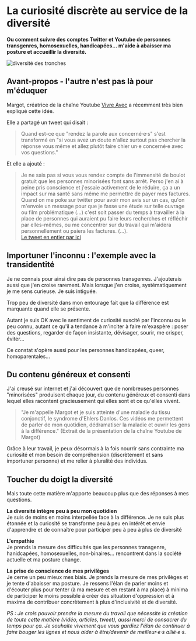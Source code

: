 # La curiosité discrète au service de la diversité 
**Ou comment suivre des comptes Twitter et Youtube de personnes transgenres, homosexuelles, handicapées... m'aide à abaisser ma posture et accueillir la diversité.**

![diversité des tronches](https://raw.githubusercontent.com/Julia-barbelane/reflexions/master/photos/la-curioste-discrete.png)

## Avant-propos - l'autre n'est pas là pour m'éduquer

Margot, créatrice de la chaîne Youtube [Vivre Avec](https://www.youtube.com/channel/UCH3Hp3WAm0iGQBi_csusoUg) a récemment très bien expliqué cette idée.

Elle a partagé un tweet qui disait : 

> Quand est-ce que "rendez la parole aux concerné·e·s" s'est transformé en "si vous avez un doute n'allez surtout pas chercher la réponse vous même et allez plutôt faire chier un·e concerné·e avec vos questions."

Et elle a ajouté : 
> Je ne sais pas si vous vous rendez compte de l'immensité de boulot gratuit que les personnes minorisées font sans arrêt. Perso j'en ai à peine pris conscience et j'essaie activement de le réduire, ça a un impact sur ma santé sans même me permettre de payer mes factures. Quand on me poke sur twitter pour avoir mon avis sur un cas, qu'on m'envoie un message pour que je fasse une étude sur telle ouvrage ou film problématique (...) c'est soit passer du temps à travailler à la place de personnes qui auraient pu faire leurs recherches et réfléchir par elles-mêmes, ou me concentrer sur du travail qui m'aidera personnellement ou paiera les factures. (...).  
[Le tweet en entier par ici](https://twitter.com/VivreAvec_/status/1020788667109998592)

## Importuner l'inconnu : l'exemple avec la transidentité

Je ne connais pour ainsi dire pas de personnes transgenres. J'ajouterais aussi que j'en croise rarement. Mais lorsque j'en croise, systématiquement je me sens curieuse. Je suis intiguée. 

Trop peu de diversité dans mon entourage fait que la différence est marquante quand elle se présente. 

Autant je suis OK avec le sentiment de curiosité suscité par l'inconnu ou le peu connu, autant ce qu'il a tendance à m'inciter à faire m'exaspère : poser des questions, regarder de façon insistante, dévisager, sourir, me crisper, éviter...

Ce constat s'opère aussi pour les personnes handicapées, queer, homoparentales...

## Du contenu généreux et consenti

J'ai creusé sur internet et j'ai découvert que de nombreuses personnes "minorisées" produisent chaque jour, du contenu généreux et consenti dans lequel elles racontent gracieusement qui elles sont et ce qu'elles vivent.  

> "Je m'appelle Margot et je suis atteinte d'une maladie du tissu conjonctif, le syndrome d'Ehlers Danlos. Ces vidéos me permettent de parler de mon quotidien, dédramatiser la maladie et ouvrir les gens à la différence." (Extrait de la présentation de la chaîne Youtube de Margot)

Grâce à leur travail, je peux désormais à la fois nourrir sans contrainte ma curiosité et mon besoin de compréhension (discrètement et sans importuner personne) et me relier à pluralité des individus.

## Toucher du doigt la diversité

Mais toute cette matière m'apporte beaucoup plus que des réponses à mes questions. 

**La diversité intègre peu à peu mon quotidien**  
Je suis de moins en moins interpellée face à la différence. Je ne suis plus étonnée et la curiosité se transforme peu à peu en intérêt et envie d'apprendre et de connaître pour participer peu à peu à plus de diversité

**L'empathie**  
Je prends la mesure des difficultés que les personnes transgenre, hanidcapées, homosexuelles, non-binaires... rencontrent dans la société actuelle et ma posture change. 

**La prise de conscience de mes privilèges**  
Je cerne un peu mieux mes biais. Je prends la mesure de mes privilèges et je tente d'abaisser ma posture. Je ressens l'élan de parler moins et d'écouter plus pour tenter (à ma mesure et en restant à ma place) à minima de participer le moins possible à créer des situation d'oppression et à maxima de contribuer concrètement à plus d'inclusivité et de diversité.

*PS : Je crois pouvoir prendre la mesure du travail que nécessite la création de toute cette matière (vidéo, articles, tweet), aussi merci de consacrer du temps pour ça. Je souhaite vivement que vous gardiez l'élan de continuer à faire bouger les lignes et nous aider à être/devenir de meilleur·e·s allié·e·s.* 


